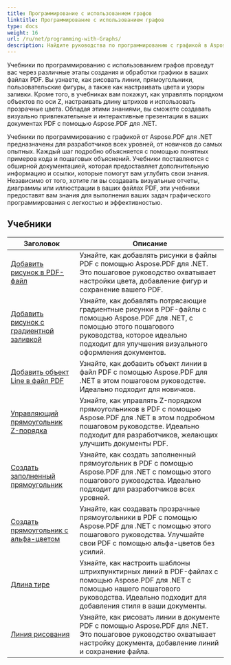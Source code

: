 ```yaml
---
title: Программирование с использованием графов
linktitle: Программирование с использованием графов
type: docs
weight: 16
url: /ru/net/programming-with-Graphs/
description: Найдите руководства по программированию с графикой в Aspose.PDF для .NET. Узнайте, как создавать и настраивать графику в ваших PDF-документах.
---
```

Учебники по программированию с использованием графов проведут вас через различные этапы создания и обработки графики в ваших файлах PDF. Вы узнаете, как рисовать линии, прямоугольники, пользовательские фигуры, а также как настраивать цвета и узоры заливки. Кроме того, в учебниках вам покажут, как управлять порядком объектов по оси Z, настраивать длину штрихов и использовать прозрачные цвета. Обладая этими знаниями, вы сможете создавать визуально привлекательные и интерактивные презентации в ваших документах PDF с помощью Aspose.PDF для .NET.

Учебники по программированию с графикой от Aspose.PDF для .NET предназначены для разработчиков всех уровней, от новичков до самых опытных. Каждый шаг подробно объясняется с помощью понятных примеров кода и пошаговых объяснений. Учебники поставляются с обширной документацией, которая предоставляет дополнительную информацию и ссылки, которые помогут вам углубить свои знания. Независимо от того, хотите ли вы создавать визуальные отчеты, диаграммы или иллюстрации в ваших файлах PDF, эти учебники предоставят вам знания для выполнения ваших задач графического программирования с легкостью и эффективностью.

## Учебники
| Заголовок | Описание |
| --- | --- | 
| [Добавить рисунок в PDF-файл](./add-drawing/) | Узнайте, как добавлять рисунки в файлы PDF с помощью Aspose.PDF для .NET. Это пошаговое руководство охватывает настройки цвета, добавление фигур и сохранение вашего PDF. |  
| [Добавить рисунок с градиентной заливкой](./add-drawing-with-gradient-fill/) | Узнайте, как добавлять потрясающие градиентные рисунки в PDF-файлы с помощью Aspose.PDF для .NET, с помощью этого пошагового руководства, которое идеально подходит для улучшения визуального оформления документов. |  
| [Добавить объект Line в файл PDF](./add-line-object/) | Узнайте, как добавить объект линии в файл PDF с помощью Aspose.PDF для .NET в этом пошаговом руководстве. Идеально подходит для новичков. |  
| [Управляющий прямоугольник Z-порядка](./control-rectangle-z-order/) | Узнайте, как управлять Z-порядком прямоугольников в PDF с помощью Aspose.PDF для .NET в этом подробном пошаговом руководстве. Идеально подходит для разработчиков, желающих улучшить документы PDF. |  
| [Создать заполненный прямоугольник](./create-filled-rectangle/) | Узнайте, как создать заполненный прямоугольник в PDF с помощью Aspose.PDF для .NET с помощью этого пошагового руководства. Идеально подходит для разработчиков всех уровней. |  
| [Создать прямоугольник с альфа-цветом](./create-rectangle-with-alpha-color/) | Узнайте, как создавать прозрачные прямоугольники в PDF с помощью Aspose.PDF для .NET с помощью этого пошагового руководства. Улучшайте свои PDF с помощью альфа-цветов без усилий. |  
| [Длина тире](./dash-length/) | Узнайте, как настроить шаблоны штрихпунктирных линий в PDF-файлах с помощью Aspose.PDF для .NET с помощью нашего пошагового руководства. Идеально подходит для добавления стиля в ваши документы. |  
| [Линия рисования](./drawing-line/) | Узнайте, как рисовать линии в документе PDF с помощью Aspose.PDF для .NET. Это пошаговое руководство охватывает настройку документа, добавление линий и сохранение файла. |  